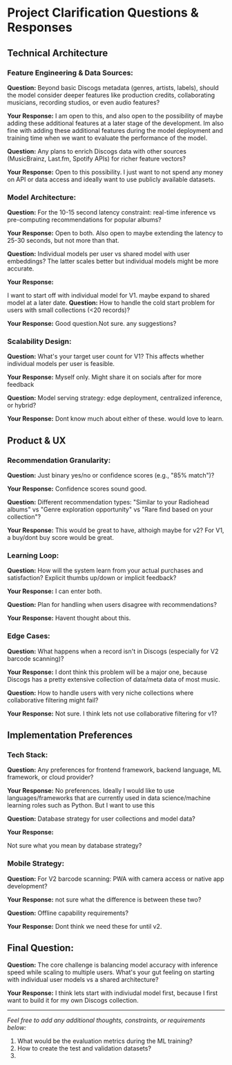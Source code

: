 # Project Clarification Questions & Responses

## Technical Architecture

### Feature Engineering & Data Sources:
**Question:** Beyond basic Discogs metadata (genres, artists, labels), should the model consider deeper features like production credits, collaborating musicians, recording studios, or even audio features?

**Your Response:**
I am open to this, and also open to the possibility of maybe adding these additional features at a later stage of the development.
Im also fine with adding these additional features during the model deployment and training time when we want to evaluate the performance of the model.

**Question:** Any plans to enrich Discogs data with other sources (MusicBrainz, Last.fm, Spotify APIs) for richer feature vectors?

**Your Response:**
Open to this possibility. I just want to not spend any money on API or data access and ideally want to use publicly available datasets.

### Model Architecture:
**Question:** For the 10-15 second latency constraint: real-time inference vs pre-computing recommendations for popular albums?

**Your Response:**
Open to both. Also open to maybe extending the latency to 25-30 seconds, but not more than that.

**Question:** Individual models per user vs shared model with user embeddings? The latter scales better but individual models might be more accurate.

**Your Response:**

I want to start off with individual model for V1. maybe expand to shared model at a later date.
**Question:** How to handle the cold start problem for users with small collections (<20 records)?

**Your Response:**
Good question.Not sure. any suggestions?

### Scalability Design:
**Question:** What's your target user count for V1? This affects whether individual models per user is feasible.

**Your Response:**
Myself only. Might share it on socials after for more feedback

**Question:** Model serving strategy: edge deployment, centralized inference, or hybrid?

**Your Response:**
Dont know much about either of these. would love to learn.

## Product & UX

### Recommendation Granularity:
**Question:** Just binary yes/no or confidence scores (e.g., "85% match")?

**Your Response:**
Confidence scores sound good.

**Question:** Different recommendation types: "Similar to your Radiohead albums" vs "Genre exploration opportunity" vs "Rare find based on your collection"?

**Your Response:**
This would be great to have, althoigh maybe for v2? For V1, a buy/dont buy score would be great.

### Learning Loop:
**Question:** How will the system learn from your actual purchases and satisfaction? Explicit thumbs up/down or implicit feedback?

**Your Response:**
I can enter both.

**Question:** Plan for handling when users disagree with recommendations?

**Your Response:**
Havent thought about this.

### Edge Cases:
**Question:** What happens when a record isn't in Discogs (especially for V2 barcode scanning)?

**Your Response:**
I dont think this problem will be a major one, because Discogs has a pretty extensive collection of data/meta data of most music.

**Question:** How to handle users with very niche collections where collaborative filtering might fail?

**Your Response:**
Not sure. I think lets not use collaborative filtering for v1?

## Implementation Preferences

### Tech Stack:
**Question:** Any preferences for frontend framework, backend language, ML framework, or cloud provider?

**Your Response:**
No preferences. Ideally I would like to use languages/frameworks that are currently used in data science/machine learning roles such as Python. But I want to use this

**Question:** Database strategy for user collections and model data?

**Your Response:**

Not sure what you mean by database strategy?
### Mobile Strategy:
**Question:** For V2 barcode scanning: PWA with camera access or native app development?

**Your Response:**
not sure what the difference is between these two?

**Question:** Offline capability requirements?

**Your Response:**
Dont think we need these for until v2.

## Final Question:
**Question:** The core challenge is balancing model accuracy with inference speed while scaling to multiple users. What's your gut feeling on starting with individual user models vs a shared architecture?

**Your Response:**
I think lets start with indiviudal model first, because I first want to build it for my own Discogs collection.

---

*Feel free to add any additional thoughts, constraints, or requirements below:*

1. What would be the evaluation metrics during the ML training?
2. How to create the test and validation datasets?
3.
